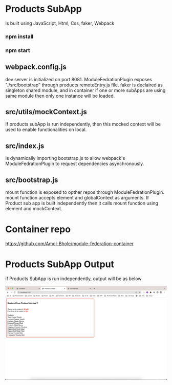 # Products SubApp

Is built using JavaScript, Html, Css, faker, Webpack
### npm install
### npm start

## webpack.config.js

dev server is initialized on port 8081.
ModuleFedrationPlugin exposes "./src/bootstrap" through products remoteEntry.js file.
faker is declaired as singleton shared module, and in container if one or more subApps are using same module then only one instance will be loaded.

## src/utils/mockContext.js

If products subApp is run independently, then this mocked context will be used to enable functionalities on local.

## src/index.js

Is dynamically importing bootstrap.js to allow webpack's ModuleFedrationPlugin to request dependencies asynchronously.

## src/bootstrap.js

mount function is exposed to opther repos through ModuleFedrationPlugin.
mount function accepts element and globalContext as arguments.
If Product sub app is built independently then it calls mount function using element and mockContext.

# Container repo

https://github.com/Amol-Bhole/module-federation-container

# Products SubApp Output

if Products SubApp is run independently, output will be as below

![alt text](https://github.com/Amol-Bhole/module-federation-products/blob/main/src/assets/products_output.png?raw=true)
